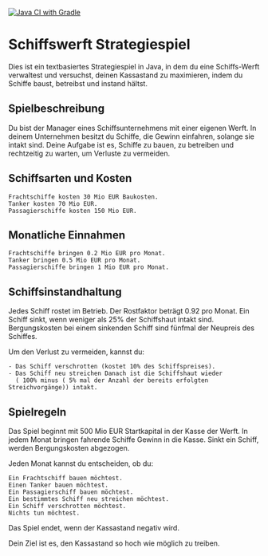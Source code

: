 [![Java CI with Gradle](https://github.com/4rr0wx/Schiffswert-Tycoon/actions/workflows/gradle.yml/badge.svg)](https://github.com/4rr0wx/Schiffswert-Tycoon/actions/workflows/gradle.yml)

# Schiffswerft Strategiespiel

Dies ist ein textbasiertes Strategiespiel in Java, in dem du eine Schiffs-Werft verwaltest und versuchst, deinen Kassastand zu maximieren, indem du Schiffe baust, betreibst und instand hältst.
## Spielbeschreibung

Du bist der Manager eines Schiffsunternehmens mit einer eigenen Werft. In deinem Unternehmen besitzt du Schiffe, die Gewinn einfahren, solange sie intakt sind. Deine Aufgabe ist es, Schiffe zu bauen, zu betreiben und rechtzeitig zu warten, um Verluste zu vermeiden.
## Schiffsarten und Kosten

    Frachtschiffe kosten 30 Mio EUR Baukosten.
    Tanker kosten 70 Mio EUR.
    Passagierschiffe kosten 150 Mio EUR.

## Monatliche Einnahmen

    Frachtschiffe bringen 0.2 Mio EUR pro Monat.
    Tanker bringen 0.5 Mio EUR pro Monat.
    Passagierschiffe bringen 1 Mio EUR pro Monat.

## Schiffsinstandhaltung

Jedes Schiff rostet im Betrieb. Der Rostfaktor beträgt 0.92 pro Monat. Ein Schiff sinkt, wenn weniger als 25% der Schiffshaut intakt sind. Bergungskosten bei einem sinkenden Schiff sind fünfmal der Neupreis des Schiffes.

Um den Verlust zu vermeiden, kannst du:

    - Das Schiff verschrotten (kostet 10% des Schiffspreises).
    - Das Schiff neu streichen Danach ist die Schiffshaut wieder 
      ( 100% minus ( 5% mal der Anzahl der bereits erfolgten Streichvorgänge)) intakt.

## Spielregeln

Das Spiel beginnt mit 500 Mio EUR Startkapital in der Kasse der Werft. In jedem Monat bringen fahrende Schiffe Gewinn in die Kasse. Sinkt ein Schiff, werden Bergungskosten abgezogen.

Jeden Monat kannst du entscheiden, ob du:

    Ein Frachtschiff bauen möchtest.
    Einen Tanker bauen möchtest.
    Ein Passagierschiff bauen möchtest.
    Ein bestimmtes Schiff neu streichen möchtest.
    Ein Schiff verschrotten möchtest.
    Nichts tun möchtest.

Das Spiel endet, wenn der Kassastand negativ wird.

Dein Ziel ist es, den Kassastand so hoch wie möglich zu treiben.
